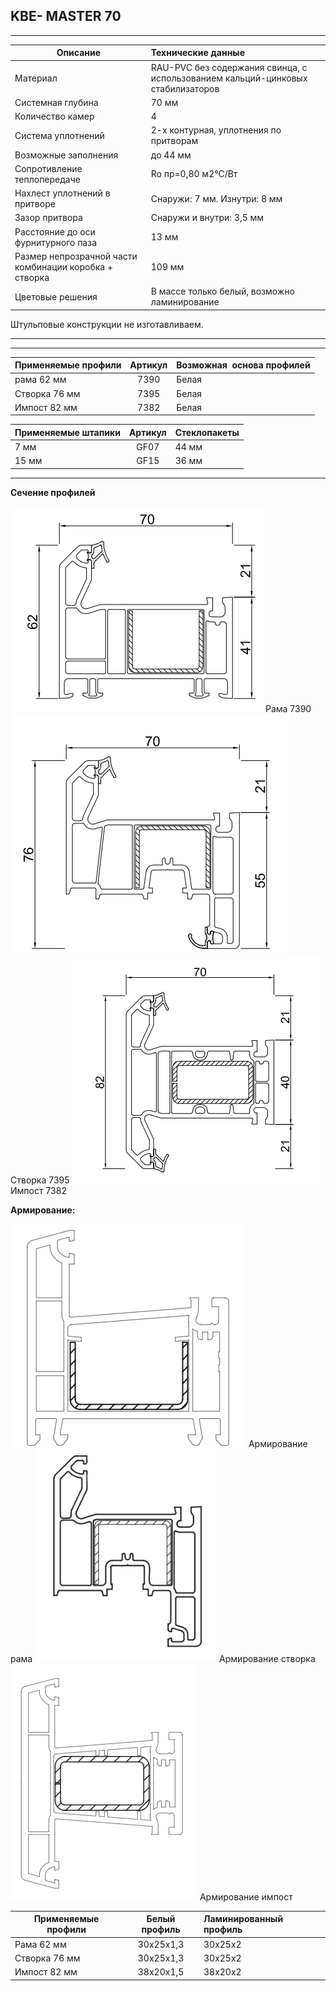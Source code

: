 ## **KBE- MASTER 70**

* * *

| Описание  |  Технические данные |
|----------------|:----------|
|  Материал | RAU-PVC без содержания свинца, с использованием кальций-цинковых стабилизаторов | 
|  Системная глубина | 70 мм | 
|  Количество камер | 4 | 
|  Система уплотнений | 2-х контурная, уплотнения по притворам | 
|  Возможные заполнения | до 44 мм | 
| Сопротивление теплопередаче | Ro пр=0,80 м2°С/Вт |
|  Нахлест уплотнений в притворе | Снаружи: 7 мм. Изнутри: 8 мм | 
|  Зазор притвора | Снаружи и внутри: 3,5 мм | 
|  Расстояние до оси фурнитурного паза | 13 мм | 
|  Размер непрозрачной части комбинации коробка + створка | 109 мм | 
| Цветовые решения | В массе только белый, возможно ламинирование | 


Штульповые конструкции не изготавливаем.
* * *

* * *

| Применяемые профили | Артикул | Возможная  основа профилей |
|----------------|:---------:|:----------|
| рама 62 мм |  7390  |  Белая |
| Створка 76 мм  | 7395 |  Белая |
| Импост 82 мм | 7382 |  Белая |

| Применяемые штапики | Артикул | Стеклопакеты |
|----------------|:---------:|:----------|
| 7 мм | GF07  |  44 мм |
| 15 мм | GF15 |  36 мм |

* * *

**Сечение профилей**

![](https://github.com/AlexandraEgorovatmk/help_os/blob/master/kveMaster/media/image1.png)
Рама 7390
![](https://github.com/AlexandraEgorovatmk/help_os/blob/master/kveMaster/media/image2.png)
Створка 7395
![](https://raw.githubusercontent.com/AlexandraEgorovatmk/help_os/master/kveMaster/media/image3.png)
Импост 7382

**Армирование:**

![](https://github.com/AlexandraEgorovatmk/help_os/blob/master/kveMaster/media/image4.png)
Армирование рама
![](https://github.com/AlexandraEgorovatmk/help_os/blob/master/kveMaster/media/image5.png)
Армирование створка
![](https://github.com/AlexandraEgorovatmk/help_os/blob/master/kveMaster/media/image6.png)
Армирование импост

| Применяемые профили | Белый профиль | Ламинированный профиль|
|----------------|:---------:|:----------|
| Рама 62 мм |  30х25х1,3  |  30х25х2 |
| Створка 76 мм  | 30х25х1,3 |  30х25х2 |
| Импост 82 мм | 38x20x1,5 |  38х20х2 |
